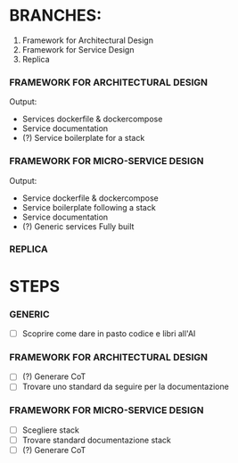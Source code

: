 # BRANCHES:
1. Framework for Architectural Design
2. Framework for Service Design
3. Replica

### FRAMEWORK FOR ARCHITECTURAL DESIGN

Output:
- Services dockerfile & dockercompose
- Service documentation
- (?) Service boilerplate for a stack

### FRAMEWORK FOR MICRO-SERVICE DESIGN

Output:
- Service dockerfile & dockercompose
- Service boilerplate following a stack
- Service documentation
- (?) Generic services Fully built

### REPLICA


# STEPS

### GENERIC

- [ ] Scoprire come dare in pasto codice e libri all'AI  

### FRAMEWORK FOR ARCHITECTURAL DESIGN

- [ ] (?) Generare CoT  
- [ ] Trovare uno standard da seguire per la documentazione

### FRAMEWORK FOR MICRO-SERVICE DESIGN

- [ ] Scegliere stack
- [ ] Trovare standard documentazione stack
- [ ] (?) Generare CoT